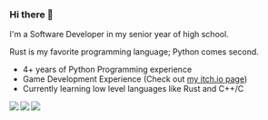 ### Hi there 👋

I'm a Software Developer in my senior year of high school.

Rust is my favorite programming language; Python comes second.

- 4+ years of Python Programming experience
- Game Development Experience (Check out [my itch.io page](https://plasmaquartz.itch.io))
- Currently learning low level languages like Rust and C++/C


<img align="left" src="https://github-readme-stats.vercel.app/api?username=Skynse&show_icons=true&bg_color=353635&title_color=FFFFFF&text_color=FFFFFF&icon_color=FFFFFF"/>

<img align="left" src="https://github-readme-stats.vercel.app/api/top-langs/?username=Skynse&layout=compact&card_width=250&hide_border=true&bg_color=353635&title_color=FFFFFF&text_color=FFFFFF&icon_color=FFFFFF"/>

![](https://komarev.com/ghpvc/?username=Skynse&color=ff69b4)
